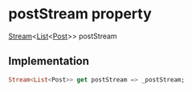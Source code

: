 


# postStream property









[Stream](https://api.flutter.dev/flutter/dart-async/Stream-class.html)&lt;[List](https://api.flutter.dev/flutter/dart-core/List-class.html)&lt;[Post](../../models_post_post_model/Post-class.md)>> postStream
  







## Implementation

```dart
Stream<List<Post>> get postStream => _postStream;
```









